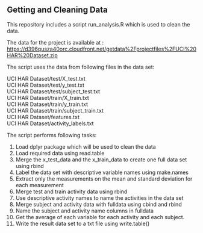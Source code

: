 ## Getting and Cleaning Data

This repository includes a script run_analysis.R which is used to clean the data.

The data for the project is available at : https://d396qusza40orc.cloudfront.net/getdata%2Fprojectfiles%2FUCI%20HAR%20Dataset.zip

The script uses the data from following files in the data set:

UCI HAR Dataset/test/X_test.txt  
UCI HAR Dataset/test/y_test.txt  
UCI HAR Dataset/test/subject_test.txt  
UCI HAR Dataset/train/X_train.txt  
UCI HAR Dataset/train/y_train.txt  
UCI HAR Dataset/train/subject_train.txt  
UCI HAR Dataset/features.txt  
UCI HAR Dataset/activity_labels.txt  

The script performs following tasks:

1. Load dplyr package which will be used to clean the data
2. Load required data using read.table
3. Merge the x_test_data and the x_train_data to create one full data set using rbind
4. Label the data set with descriptive variable names using make.names
5. Extract only the measurements on the mean and standard deviation for each measurement
6. Merge test and train activity data using rbind
7. Use descriptive activity names to name the activities in the data set
8. Merge subject and activity data with fulldata using cbind and rbind
9. Name the subject and activity name columns in fulldata
10. Get the average of each variable for each activity and each subject.
11. Write the result data set to a txt file using write.table()


